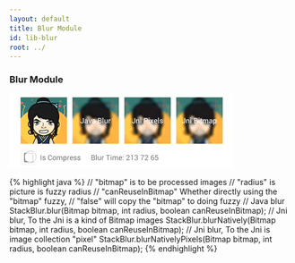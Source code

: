 ```yaml
---
layout: default
title: Blur Module
id: lib-blur
root: ../
---
```


### Blur Module

![Img](../assets/images/blur.gif)

{% highlight java %}
// "bitmap" is to be processed images
// "radius" is picture is fuzzy radius
// "canReuseInBitmap" Whether directly using the "bitmap" fuzzy,
// "false" will copy the "bitmap" to doing fuzzy
// Java blur
StackBlur.blur(Bitmap bitmap, int radius, boolean canReuseInBitmap);
// Jni blur, To the Jni is a kind of Bitmap images
StackBlur.blurNatively(Bitmap bitmap, int radius, boolean canReuseInBitmap);
// Jni blur, To the Jni is image collection "pixel"
StackBlur.blurNativelyPixels(Bitmap bitmap, int radius, boolean canReuseInBitmap);
{% endhighlight %}